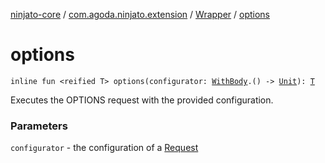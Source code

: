 [ninjato-core](../../index.md) / [com.agoda.ninjato.extension](../index.md) / [Wrapper](index.md) / [options](./options.md)

# options

`inline fun <reified T> options(configurator: `[`WithBody`](../../com.agoda.ninjato.http/-request/-configurator/-with-body/index.md)`.() -> `[`Unit`](https://kotlinlang.org/api/latest/jvm/stdlib/kotlin/-unit/index.html)`): `[`T`](options.md#T)

Executes the OPTIONS request with the provided configuration.

### Parameters

`configurator` - the configuration of a [Request](../../com.agoda.ninjato.http/-request/index.md)